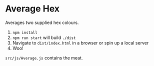 # Average Hex
Averages two supplied hex colours.

1. `npm install`
2. `npm run start` will build `./dist`
3. Navigate to `dist/index.html` in a browser or spin up a local server
4. Woo!

`src/js/Average.js` contains the meat.
